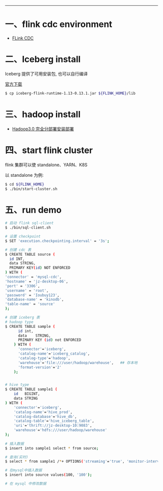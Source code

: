 





---



# 一、flink cdc environment
* [FLink CDC](flinkcdc.md)

# 二、Iceberg install
Iceberg 提供了可用安装包, 也可以自行编译

[官方下载](https://repo.maven.apache.org/maven2/org/apache/iceberg/iceberg-flink-runtime-1.13/0.13.1/iceberg-flink-runtime-1.13-0.13.1.jar)

```bash
$ cp iceberg-flink-runtime-1.13-0.13.1.jar ${FLINK_HOME}/lib
```

# 三、hadoop install
* [Hadoop3.0 完全分部署安装部署](../hadoop/Hadoop3.0完全分部署安装部署.md)

# 四、start flink cluster
flink 集群可以使  standalone、YARN、K8S

以 standalone 为例:
```bash
$ cd ${FLINK_HOME}
$ ./bin/start-cluster.sh
```

# 五、run demo
```bash
# 启动 flink sql-client
$ ./bin/sql-client.sh

# 设置 checkpoint
$ SET 'execution.checkpointing.interval' = '3s';   

# 创建 cdc 表
$ CREATE TABLE source (
  id INT,
  data STRING,
  PRIMARY KEY(id) NOT ENFORCED
) WITH (
'connector' = 'mysql-cdc',
'hostname' = 'jz-desktop-06',
'port' = '3306',
'username' = 'root',
'password' = 'Ioubuy123',
'database-name' = 'kinodb',
'table-name' = 'source'
);

# 创建 iceberg 表
# hadoop type
$ CREATE TABLE sample (
      id int,
      data    STRING,
      PRIMARY KEY (id) not ENFORCED
    ) WITH (
      'connector'='iceberg',
      'catalog-name'='iceberg_catalog',
      'catalog-type'='hadoop',  
      'warehouse'='file:///user/hadoop/warehouse',   ## 存本地
      'format-version'='2'
    );


# hive type
$ CREATE TABLE sample1 (
    id   BIGINT,
    data STRING
) WITH (
    'connector'='iceberg',
    'catalog-name'='hive_prod',
    'catalog-database'='hive_db',
    'catalog-table'='hive_iceberg_table',
    'uri'='thrift://jz-desktop-10:9083',
    'warehouse'='hdfs:///user/hadoop/warehouse'
);
  
# 插入数据
$ insert into sample1 select * from source;

# 查询(实时)
$ select * from sample1 /*+ OPTIONS('streaming'='true', 'monitor-interval'='1s')*/ ;

# 在mysql中插入数据
$ insert into source values(100, '100');

# 在 mysql 中修改数据
```




















